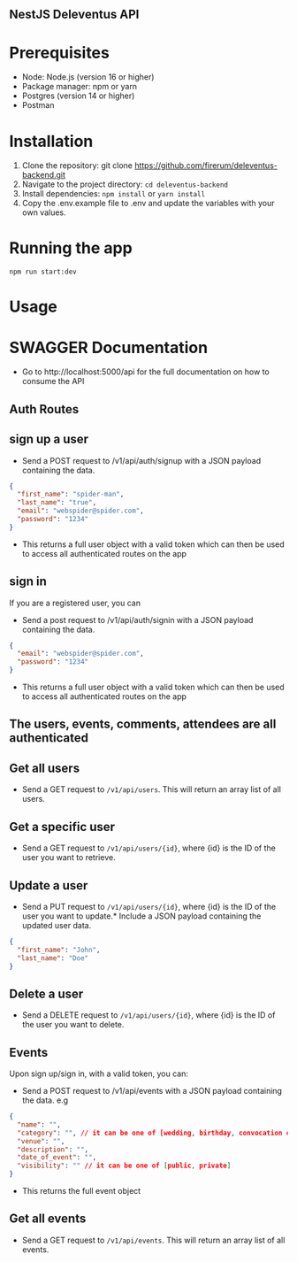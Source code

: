 ## NestJS Deleventus API

# Prerequisites

- Node: Node.js (version 16 or higher)
- Package manager: npm or yarn
- Postgres (version 14 or higher)
- Postman

# Installation

1. Clone the repository: git clone https://github.com/firerum/deleventus-backend.git
2. Navigate to the project directory: `cd deleventus-backend`
3. Install dependencies: `npm install` or `yarn install`
4. Copy the .env.example file to .env and update the variables with your own values.

# Running the app

`npm run start:dev`

# Usage

# SWAGGER Documentation
- Go to http://localhost:5000/api for the full documentation on how to consume the API

## Auth Routes

## sign up a user

- Send a POST request to /v1/api/auth/signup with a JSON payload containing the data.

```json
{
  "first_name": "spider-man",
  "last_name": "true",
  "email": "webspider@spider.com",
  "password": "1234"
}
```

- This returns a full user object with a valid token which can then be used to access all authenticated routes on the app

## sign in

If you are a registered user, you can

- Send a post request to /v1/api/auth/signin with a JSON payload containing the data.

```json
{
  "email": "webspider@spider.com",
  "password": "1234"
}
```

- This returns a full user object with a valid token which can then be used to access all authenticated routes on the app

## The users, events, comments, attendees are all authenticated

## Get all users

- Send a GET request to `/v1/api/users`. This will return an array list of all users.

## Get a specific user

- Send a GET request to `/v1/api/users/{id}`, where {id} is the ID of the user you want to retrieve.

## Update a user

- Send a PUT request to `/v1/api/users/{id}`, where {id} is the ID of the user you want to update.\* Include a JSON payload containing the updated user data.

```json
{
  "first_name": "John",
  "last_name": "Doe"
}
```

## Delete a user

- Send a DELETE request to `/v1/api/users/{id}`, where {id} is the ID of the user you want to delete.

## Events

Upon sign up/sign in, with a valid token, you can:

- Send a POST request to /v1/api/events with a JSON payload containing the data. e.g

```json
{
  "name": "",
  "category": "", // it can be one of [wedding, birthday, convocation or others]
  "venue": "",
  "description": "",
  "date_of_event": "",
  "visibility": "" // it can be one of [public, private]
}
```

- This returns the full event object

## Get all events

- Send a GET request to `/v1/api/events`. This will return an array list of all events.

